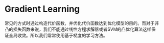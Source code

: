 # Gradient Learning

常见的方式时通过构造代价函数，并优化代价函数达到优化模型的目的。而对于非凸的损失函数来说，我们不能通过线性方程求解器或者SVM的凸优化算法这样保证全局收敛。所以我们常常使用基于梯度的学习方法。

